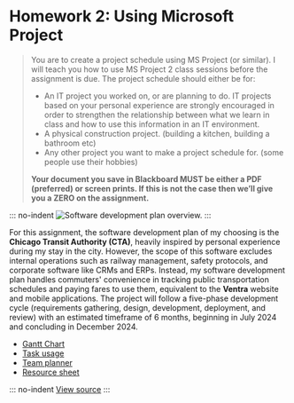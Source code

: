# Homework 2: Using Microsoft Project

> You are to create a project schedule using MS Project (or similar). I will
  teach you how to use MS Project 2 class sessions before the assignment is due.
  The project schedule should either be for:
>
> - An IT project you worked on, or are planning to do. IT projects based on
    your personal experience are strongly encouraged in order to strengthen the
    relationship between what we learn in class and how to use this information
    in an IT environment.
> - A physical construction project. (building a kitchen, building a bathroom
    etc)
> - Any other project you want to make a project schedule for. (some people use
    their hobbies)
>
> **Your document you save in Blackboard MUST be either a PDF (preferred) or
  screen prints. If this is not the case then we’ll give you a ZERO on the
  assignment.**

::: no-indent
![Software development plan overview.](https://github.com/hendraanggrian/IIT-ITM571/raw/assets/assignments/hw2/overview.png)
:::

For this assignment, the software development plan of my choosing is the
**Chicago Transit Authority (CTA)**, heavily inspired by personal experience
during my stay in the city. However, the scope of this software excludes
internal operations such as railway management, safety protocols, and corporate
software like CRMs and ERPs. Instead, my software development plan handles
commuters' convenience in tracking public transportation schedules and paying
fares to use them, equivalent to the **Ventra** website and mobile applications.
The project will follow a five-phase development cycle (requirements gathering,
design, development, deployment, and review) with an estimated timeframe of 6
months, beginning in July 2024 and concluding in December 2024.

- [Gantt Chart](https://github.com/hendraanggrian/IIT-ITM571/releases/download/hw2/gantt_chart.pdf)
- [Task usage](https://github.com/hendraanggrian/IIT-ITM571/releases/download/hw2/task_usage.pdf)
- [Team planner](https://github.com/hendraanggrian/IIT-ITM571/releases/download/hw2/team_planner.pdf)
- [Resource sheet](https://github.com/hendraanggrian/IIT-ITM571/releases/download/hw2/resource_sheet.pdf)

::: no-indent
[View source](cta.mpp)
:::
